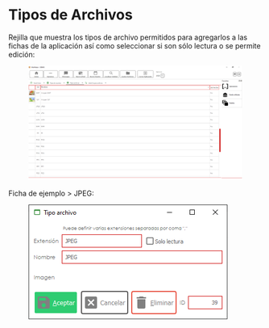 # Tipos de Archivos

Rejilla que muestra los tipos de archivo permitidos para agregarlos a las fichas de la aplicación así como seleccionar si son sólo lectura o se permite edición:

<figure><img src="../../../.gitbook/assets/imagen (2) (1) (4).png" alt=""><figcaption></figcaption></figure>

Ficha de ejemplo > JPEG:

<figure><img src="../../../.gitbook/assets/imagen (1) (10).png" alt=""><figcaption></figcaption></figure>

